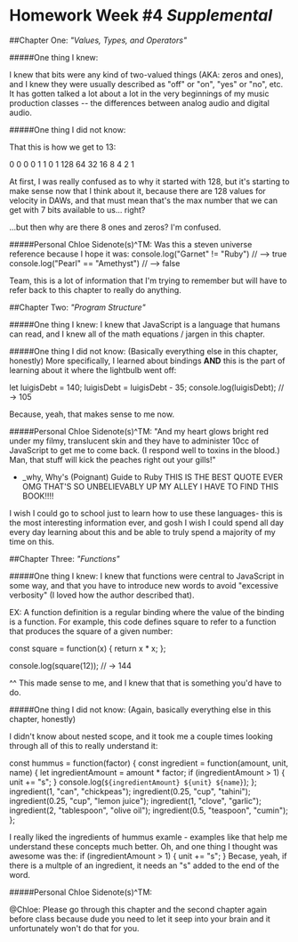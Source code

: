 # Homework Week #4 *Supplemental*

##Chapter One: *"Values, Types, and Operators"*

#####One thing I knew:  

I knew that bits were any kind of two-valued things (AKA: zeros and ones), and I knew they were usually described as "off" or "on", "yes" or "no", etc. It has gotten talked a lot about a lot in the very beginnings of my music production classes -- the differences between analog audio and digital audio. 

#####One thing I did not know: 

That this is how we get to 13: 

   0   0  0   0  1 1 0 1 
128 64 32 16 8 4 2 1 

At first, I was really confused as to why it started with 128, but it's starting to make sense now that I think about it, because there are 128 values for velocity in DAWs, and that must mean that's the max number that we can get with 7 bits available to us... right? 

...but then why are there 8 ones and zeros? I'm confused. 

#####Personal Chloe Sidenote(s)^TM: 
Was this a steven universe reference because I hope it was:
console.log("Garnet" != "Ruby")
// --> true
console.log("Pearl" == "Amethyst")
// --> false

Team, this is a lot of information that I'm trying to remember but will have to refer back to this chapter to really do anything. 

##Chapter Two: *"Program Structure"*

#####One thing I knew: 
I knew that JavaScript is a language that humans can read, and I knew all of the math equations / jargen in this chapter. 

#####One thing I did not know: 
(Basically everything else in this chapter, honestly)
More specifically, I learned about bindings **AND** this is the part of learning about it where the lightbulb went off: 

let luigisDebt = 140;
luigisDebt = luigisDebt - 35;
console.log(luigisDebt);
// → 105

Because, yeah, that makes sense to me now. 

#####Personal Chloe Sidenote(s)^TM: 
"And my heart glows bright red under my filmy, translucent skin and they have to administer 10cc of JavaScript to get me to come back. (I respond well to toxins in the blood.) Man, that stuff will kick the peaches right out your gills!"
- _why, Why's (Poignant) Guide to Ruby
THIS IS THE BEST QUOTE EVER OMG THAT'S SO UNBELIEVABLY UP MY ALLEY I HAVE TO FIND THIS BOOK!!!!

I wish I could go to school just to learn how to use these languages- this is the most interesting information ever, and gosh I wish I could spend all day every day learning about this and be able to truly spend a majority of my time on this. 

##Chapter Three: *"Functions"*

#####One thing I knew: 
I knew that functions were central to JavaScript in some way, and that you have to introduce new words to avoid "excessive verbosity" (I loved how the author described that). 

EX: 
A function definition is a regular binding where the value of the binding is a function. For example, this code defines square to refer to a function that produces the square of a given number:

const square = function(x) {
  return x * x;
};

console.log(square(12));
// → 144

^^ This made sense to me, and I knew that that is something you'd have to do. 

#####One thing I did not know: 
(Again, basically everything else in this chapter, honestly)

I didn't know about nested scope, and it took me a couple times looking through all of this to really understand it: 

const hummus = function(factor) {
  const ingredient = function(amount, unit, name) {
    let ingredientAmount = amount * factor;
    if (ingredientAmount > 1) {
      unit += "s";
    }
    console.log(`${ingredientAmount} ${unit} ${name}`);
  };
  ingredient(1, "can", "chickpeas");
  ingredient(0.25, "cup", "tahini");
  ingredient(0.25, "cup", "lemon juice");
  ingredient(1, "clove", "garlic");
  ingredient(2, "tablespoon", "olive oil");
  ingredient(0.5, "teaspoon", "cumin");
};

I really liked the ingredients of hummus examle - examples like that help me understand these concepts much better. 
Oh, and one thing I thought was awesome was the: 
    if (ingredientAmount > 1) {
      unit += "s";
    }
Becase, yeah, if there is a multple of an ingredient, it needs an "s" added to the end of the word. 

#####Personal Chloe Sidenote(s)^TM: 

@Chloe: Please go through this chapter and the second chapter again before class because dude you need to let it seep into your brain and it unfortunately won't do that for you. 
